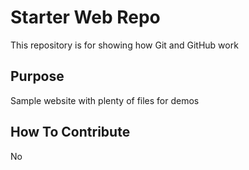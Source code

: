# Starter Web Repo

This repository is for showing how Git and GitHub work

## Purpose

Sample website with plenty of files for demos

## How To Contribute

No
